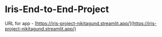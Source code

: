# Iris-End-to-End-Project 

URL for app - [https://iris-project-nikitagund.streamlit.app/](https://iris-project-nikitagund.streamlit.app/)